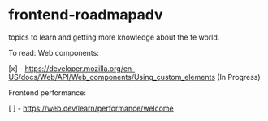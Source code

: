 # frontend-roadmapadv
topics to learn and getting more knowledge about the fe world.


To read:
Web components:

[x] - https://developer.mozilla.org/en-US/docs/Web/API/Web_components/Using_custom_elements (In Progress)

Frontend performance:

[ ] - https://web.dev/learn/performance/welcome